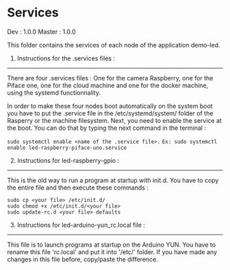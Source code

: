 Services
=============

Dev    : 1.0.0
Master : 1.0.0

This folder contains the services of each node of the application demo-led.

1. Instructions for the .services files :
------------------------------------------
There are four .services files : One for the camera Raspberry, one for the Piface one, one for the cloud machine and one for the docker machine, using the systemd
functionnality.

In order to make these four nodes boot automatically on the system boot you have
to put the .service file in the /etc/systemd/system/ folder of the Rasperry
or the machine filesystem.
Next, you need to enable the service at the boot. You can do that by typing the
next command in the terminal :

```sudo systemctl enable <name of the .service file>.```
```Ex: sudo systemctl enable led-raspberry-piface-uno.service```

2. Instructions for led-raspberry-gpio :
----------------------------------------
This is the old way to run a program at startup with init.d.
You have to copy the entire file and then execute these commands :

```
sudo cp <your file> /etc/init.d/
sudo chmod +x /etc/init.d/<your file>
sudo update-rc.d <your file> defaults
```

3. Instructions for led-arduino-yun_rc.local file :
---------------------------------------------------
This file is to launch programs at startup on the Arduino YUN.
You have to rename this file 'rc.local' and put it into '/etc/' folder.
If you have made any changes in this file before, copy/paste the difference.
